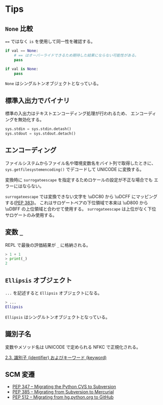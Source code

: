 # Tips

## `None` 比較

`==` ではなく `is` を使用して同一性を確認する。

```python
if val == None:
    # == はオーバーライドできるため期待した結果にならない可能性がある。
    pass

if val is None:
    pass
```

`None` はシングルトンオブジェクトとなっている。

## 標準入出力でバイナリ

標準の入出力はテキストエンコーディング処理が行われるため、
エンコーディングを無効化する。

```python
sys.stdin = sys.stdin.detash()
sys.stdout = sys.stdout.detach()
```

## エンコーディング

ファイルシステムからファイル名や環境変数名をバイト列で取得したときに、
`sys.getfilesystemencoding()` でデコードして UNICODE に変換する。

変換時に `surrogateescape` を指定するためロケールの設定が不正な場合でも
エラーにはならない。

`surrogateescape` では変換できない文字を \uDC80 から \uDCFF にマッピングする([PEP 383](https://peps.python.org/pep-0383/))。
これはサロゲートペアの下位領域で本来は \uD800 から \uDBFF の上位領域と合わせて使用する。
`surrogateescape` は上位がなく下位サロゲートのみ使用する。

## 変数 `_`

REPL で最後の評価結果が `_` に格納される。

```python
> 1 + 1
> print(_)
2
```

## `Ellipsis` オブジェクト

`...` を記述すると `Ellipsis` オブジェクトになる。

```python
> ...
Ellipsis
```

`Ellipsis` はシングルトンオブジェクトとなっている。

## 識別子名

変数やメソッド名は UNICODE で定められる NFKC で正規化される。

[2.3. 識別子 (identifier) およびキーワード (keyword)](https://docs.python.org/ja/3/reference/lexical_analysis.html#identifiers)

## SCM 変遷

- [PEP 347 – Migrating the Python CVS to Subversion](https://peps.python.org/pep-0347/)
- [PEP 385 – Migrating from Subversion to Mercurial](https://peps.python.org/pep-0385/)
- [PEP 512 – Migrating from hg.python.org to GitHub](https://peps.python.org/pep-0512/)
